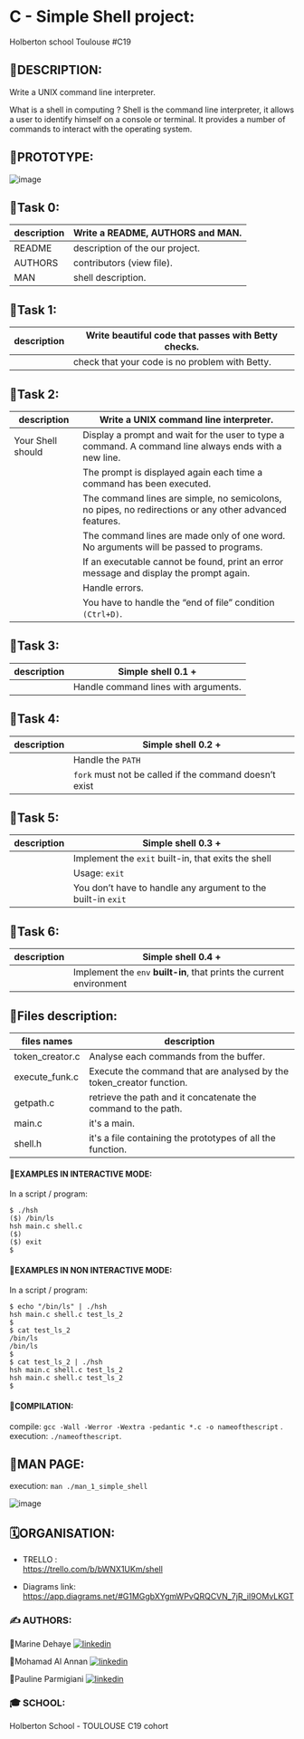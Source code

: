 # C - Simple Shell project:
Holberton school Toulouse  #C19

## 📝DESCRIPTION:

Write a UNIX command line interpreter.

What is a shell in computing ?
Shell is the command line interpreter, it allows a user to identify himself on a console or terminal. It provides a number of commands to interact with the operating system.

## 📝PROTOTYPE:

![image](https://zupimages.net/up/22/49/5mj8.png)

## 📜Task 0:

| description        |   Write a README, AUTHORS and  MAN.                                                       |
| ----------------- | ------------------------------------------------------------------ |
|README| description of the our project.
|AUTHORS| contributors (view file).
|MAN| shell description.

## 📜Task 1:

| description        |  Write beautiful code that passes with Betty checks.   
| ----------------- | ------------------------------------------------------------------ |
|| check that your code is no problem with Betty.

## 📜Task 2:

|   description     |  Write a UNIX command line interpreter.                                                              |
| ----------------- | ------------------------------------------------------------------ |
| Your Shell should | Display a prompt and wait for the user to type a command. A command line always ends with a new line.  |
|| The prompt is displayed again each time a command has been executed.
|| The command lines are simple, no semicolons, no pipes, no redirections or any other advanced features.
|| The command lines are made only of one word. No arguments will be passed to programs.
|| If an executable cannot be found, print an error message and display the prompt again.
|| Handle errors.
|| You have to handle the “end of file” condition `(Ctrl+D)`.

## 📜Task 3:

|   description     |  Simple shell 0.1 +                                                                    |
| ----------------- | ------------------------------------------------------------------ |
|| Handle command lines with arguments.

## 📜Task 4:

| description           |  Simple shell 0.2 +                                                           |
| ----------------- | ------------------------------------------------------------------ |
|| Handle the `PATH`
|| `fork` must not be called if the command doesn’t exist

## 📜Task 5:

| description           |  Simple shell 0.3 +                                                               |
| ----------------- | ------------------------------------------------------------------ |
|| Implement the `exit` built-in, that exits the shell
|| Usage: `exit`
|| You don’t have to handle any argument to the built-in `exit`

## 📜Task 6:

| description           |  Simple shell 0.4 +                                                            |
| ----------------- | ------------------------------------------------------------------ |
|| Implement the `env` **built-in**, that prints the current environment


## 📝Files description:

| files names             | description                                                                |
| ----------------- | ------------------------------------------------------------------ |
|token_creator.c| Analyse each commands from the buffer.
|execute_funk.c| Execute the command that are analysed by the token_creator function.
|getpath.c| retrieve the path and it concatenate the command to the path.
|main.c| it's a main.
|shell.h| it's a file containing the prototypes of all the function.

#### 📃EXAMPLES IN INTERACTIVE MODE:
In a script / program:  

`$ ./hsh`  
`($) /bin/ls`  
`hsh main.c shell.c`  
`($)`  
`($) exit`    
`$` 

#### 📃EXAMPLES IN NON INTERACTIVE MODE:
In a script / program:  

`$ echo "/bin/ls" | ./hsh`  
`hsh main.c shell.c test_ls_2`  
`$`  
`$ cat test_ls_2`  
`/bin/ls`  
`/bin/ls`  
`$`  
`$ cat test_ls_2 | ./hsh`  
`hsh main.c shell.c test_ls_2`  
`hsh main.c shell.c test_ls_2`  
`$`  

#### 📃COMPILATION:

compile:
`gcc -Wall -Werror -Wextra -pedantic *.c -o nameofthescript`  .
execution: `./nameofthescript`.
 
## 📖MAN PAGE:
execution: `man ./man_1_simple_shell`

![image](https://zupimages.net/up/22/49/2auu.png)

## 🗓ORGANISATION:

- TRELLO :  
  https://trello.com/b/bWNX1UKm/shell

- Diagrams link:  
  https://app.diagrams.net/#G1MGgbXYgmWPvQRQCVN_7jR_iI9OMvLKGT

### ✍ AUTHORS: 
🔸Marine Dehaye
[![linkedin](https://img.shields.io/badge/linkedin-white?style=for-the-badge&logo=linkedin&logoColor=black)](https://www.linkedin.com/in/marine-dehaye-9a5b39127/?originalSubdomain=fr)

🔸Mohamad Al Annan 
[![linkedin](https://img.shields.io/badge/linkedin-white?style=for-the-badge&logo=linkedin&logoColor=black)](https://www.linkedin.com/in/mohamad-al-annan-325b0776/?originalSubdomain=lb)

🔸Pauline Parmigiani
[![linkedin](https://img.shields.io/badge/linkedin-white?style=for-the-badge&logo=linkedin&logoColor=black)](https://www.linkedin.com/in/pauline-parmigiani-36384017b/?originalSubdomain=fr)

### 🎓 SCHOOL:

Holberton School - TOULOUSE
C19 cohort
